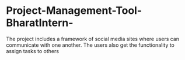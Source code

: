 # Project-Management-Tool-BharatIntern-
The project includes a framework of social
media sites where users can communicate
with one another. The users also get the
functionality to assign tasks to others
